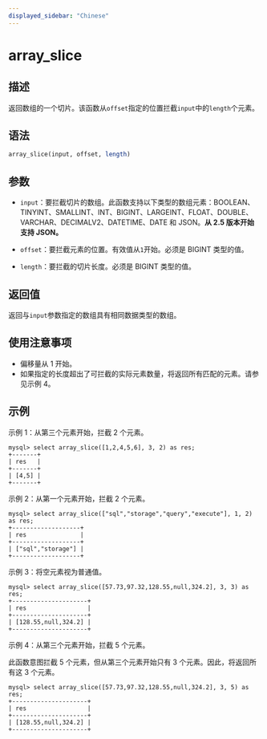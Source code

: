 ```yaml
---
displayed_sidebar: "Chinese"
---
```


# array_slice

## 描述

返回数组的一个切片。该函数从`offset`指定的位置拦截`input`中的`length`个元素。

## 语法

```Haskell
array_slice(input, offset, length)
```

## 参数

- `input`：要拦截切片的数组。此函数支持以下类型的数组元素：BOOLEAN、TINYINT、SMALLINT、INT、BIGINT、LARGEINT、FLOAT、DOUBLE、VARCHAR、DECIMALV2、DATETIME、DATE 和 JSON。**从 2.5 版本开始支持 JSON。**

- `offset`：要拦截元素的位置。有效值从`1`开始。必须是 BIGINT 类型的值。

- `length`：要拦截的切片长度。必须是 BIGINT 类型的值。

## 返回值

返回与`input`参数指定的数组具有相同数据类型的数组。

## 使用注意事项

- 偏移量从 1 开始。
- 如果指定的长度超出了可拦截的实际元素数量，将返回所有匹配的元素。请参见示例 4。

## 示例

示例 1：从第三个元素开始，拦截 2 个元素。

```Plain
mysql> select array_slice([1,2,4,5,6], 3, 2) as res;
+-------+
| res   |
+-------+
| [4,5] |
+-------+
```

示例 2：从第一个元素开始，拦截 2 个元素。

```Plain
mysql> select array_slice(["sql","storage","query","execute"], 1, 2) as res;
+-------------------+
| res               |
+-------------------+
| ["sql","storage"] |
+-------------------+
```

示例 3：将空元素视为普通值。

```Plain
mysql> select array_slice([57.73,97.32,128.55,null,324.2], 3, 3) as res;
+---------------------+
| res                 |
+---------------------+
| [128.55,null,324.2] |
+---------------------+
```

示例 4：从第三个元素开始，拦截 5 个元素。

此函数意图拦截 5 个元素，但从第三个元素开始只有 3 个元素。因此，将返回所有这 3 个元素。

```Plain
mysql> select array_slice([57.73,97.32,128.55,null,324.2], 3, 5) as res;
+---------------------+
| res                 |
+---------------------+
| [128.55,null,324.2] |
+---------------------+
```